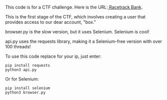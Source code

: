 This code is for a CTF challenge. Here is the URL:[ Racetrack Bank](https://tryhackme.com/r/room/racetrackbank).

This is the first stage of the CTF, which involves creating a user that provides access to our dear account, "box."

browser.py is the slow version, but it uses Selenium. Selenium is cool!

api.py uses the requests library, making it a Selenium-free version with over 100 threads!

To use this code replace for your ip, just enter:
```
pip install requests
python3 api.py
```
Or for Selenium:
```
pip install selenium
python3 browser.py
```